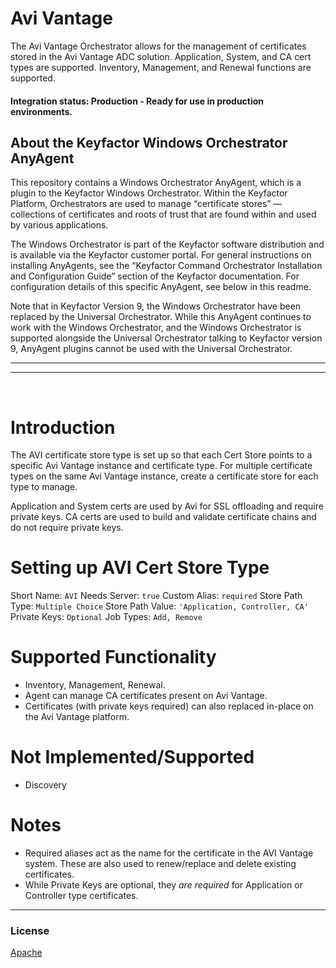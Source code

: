 # Avi Vantage

The Avi Vantage Orchestrator allows for the management of certificates stored in the Avi Vantage ADC solution. Application, System, and CA cert types are supported. Inventory, Management, and Renewal functions are supported.

#### Integration status: Production - Ready for use in production environments.

## About the Keyfactor Windows Orchestrator AnyAgent

This repository contains a Windows Orchestrator AnyAgent, which is a plugin to the Keyfactor Windows Orchestrator. Within the Keyfactor Platform, Orchestrators are used to manage “certificate stores” &mdash; collections of certificates and roots of trust that are found within and used by various applications.

The Windows Orchestrator is part of the Keyfactor software distribution and is available via the Keyfactor customer portal. For general instructions on installing AnyAgents, see the “Keyfactor Command Orchestrator Installation and Configuration Guide” section of the Keyfactor documentation. For configuration details of this specific AnyAgent, see below in this readme.

Note that in Keyfactor Version 9, the Windows Orchestrator have been replaced by the Universal Orchestrator. While this AnyAgent continues to work with the Windows Orchestrator, and the Windows Orchestrator is supported alongside the Universal Orchestrator talking to Keyfactor version 9, AnyAgent plugins cannot be used with the Universal Orchestrator.

---




---

﻿
# Introduction 
The AVI certificate store type is set up so that each Cert Store points to a specific Avi Vantage instance and certificate type.
For multiple certificate types on the same Avi Vantage instance, create a certificate store for each type to manage.

Application and System certs are used by Avi for SSL offloading and require private keys. CA certs are used to
build and validate certificate chains and do not require private keys.

# Setting up AVI Cert Store Type
Short Name: `AVI`
Needs Server: `true`
Custom Alias: `required`
Store Path Type: `Multiple Choice`
Store Path Value: `'Application, Controller, CA'`
Private Keys: `Optional`
Job Types: `Add, Remove`

# Supported Functionality
- Inventory, Management, Renewal.
- Agent can manage CA certificates present on Avi Vantage.
- Certificates (with private keys required) can also replaced in-place on the Avi Vantage platform.

# Not Implemented/Supported
- Discovery


# Notes
- Required aliases act as the name for the certificate in the AVI Vantage system. These are also used to renew/replace and delete existing certificates.
- While Private Keys are optional, they _are required_ for Application or Controller type certificates.

 ***

### License
[Apache](https://apache.org/licenses/LICENSE-2.0)

